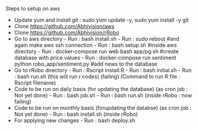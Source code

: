 Steps to setup on aws

- Update yum and install git  : sudo yum update -y, sudo yum install -y git
- Clone https://github.com/Abhivision/aws
- Clone https://github.com/Abhivision/rRobo
- Go to aws directory
      - Run : bash install.sh
      - Run : sudo reboot #and again make aws ssh connection
      - Run : bash setup.sh #inside aws directory
      - Run : docker-compose run web bash app/pg.sh #create database with price values
      - Run : docker-compose run sentiment  python robo_app/sentiment.py #add news to the database 
- Go to rRobo directory 
      - Run : Rscript install.R
      - Run : bash initial.sh
      - Run : bash run.sh (this will run r codes) (failing)
  (Command to run R file : Rscript filename)
- Code to be run on daily basis (for updating the database) (as cron job : Not yet done)
      - Run : bash job.sh 
      - Run : bash run.sh (inside rRobo : now failing)
- Code to be run on monthly basis (forupdating the databse) (as cron job : Not yet done)
      - Run : bash install.sh (inside rRobo)
- For applying new changes
      - Run : bash deploy.sh 
